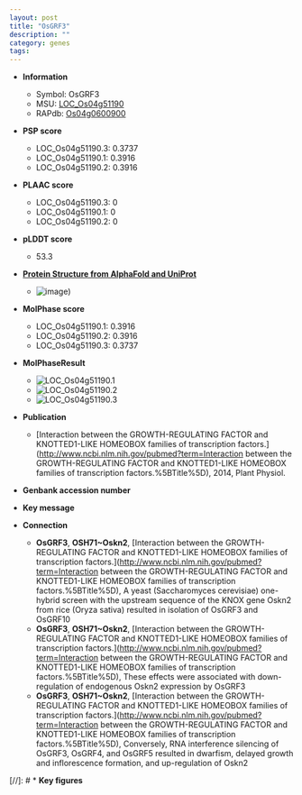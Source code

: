 ```yaml
---
layout: post
title: "OsGRF3"
description: ""
category: genes
tags: 
---
```


* **Information**  
    + Symbol: OsGRF3  
    + MSU: [LOC_Os04g51190](http://rice.plantbiology.msu.edu/cgi-bin/ORF_infopage.cgi?orf=LOC_Os04g51190)  
    + RAPdb: [Os04g0600900](http://rapdb.dna.affrc.go.jp/viewer/gbrowse_details/irgsp1?name=Os04g0600900)  

* **PSP score**  
    + LOC_Os04g51190.3: 0.3737 
    + LOC_Os04g51190.1: 0.3916 
    + LOC_Os04g51190.2: 0.3916 

* **PLAAC score**  
    + LOC_Os04g51190.3: 0 
    + LOC_Os04g51190.1: 0 
    + LOC_Os04g51190.2: 0 

* **pLDDT score**
    + 53.3

* **[Protein Structure from AlphaFold and UniProt](https://www.uniprot.org/uniprotkb/Q6AWY6/entry#structure)**
    + ![image](https://ricepsp.github.io/images/Q6/AF-Q6AWY6-F1.png))

* **MolPhase score**
    + LOC_Os04g51190.1: 0.3916
    + LOC_Os04g51190.2: 0.3916
    + LOC_Os04g51190.3: 0.3737

* **MolPhaseResult**
    + ![LOC_Os04g51190.1](https://ricepsp.github.io/pictures/LOC_Os04g/LOC_Os04g51190.1.png)
    + ![LOC_Os04g51190.2](https://ricepsp.github.io/pictures/LOC_Os04g/LOC_Os04g51190.2.png)
    + ![LOC_Os04g51190.3](https://ricepsp.github.io/pictures/LOC_Os04g/LOC_Os04g51190.3.png)

* **Publication**  
    + [Interaction between the GROWTH-REGULATING FACTOR and KNOTTED1-LIKE HOMEOBOX families of transcription factors.](http://www.ncbi.nlm.nih.gov/pubmed?term=Interaction between the GROWTH-REGULATING FACTOR and KNOTTED1-LIKE HOMEOBOX families of transcription factors.%5BTitle%5D), 2014, Plant Physiol.

* **Genbank accession number**  

* **Key message**  

* **Connection**  
    + __OsGRF3__, __OSH71~Oskn2__, [Interaction between the GROWTH-REGULATING FACTOR and KNOTTED1-LIKE HOMEOBOX families of transcription factors.](http://www.ncbi.nlm.nih.gov/pubmed?term=Interaction between the GROWTH-REGULATING FACTOR and KNOTTED1-LIKE HOMEOBOX families of transcription factors.%5BTitle%5D), A yeast (Saccharomyces cerevisiae) one-hybrid screen with the upstream sequence of the KNOX gene Oskn2 from rice (Oryza sativa) resulted in isolation of OsGRF3 and OsGRF10
    + __OsGRF3__, __OSH71~Oskn2__, [Interaction between the GROWTH-REGULATING FACTOR and KNOTTED1-LIKE HOMEOBOX families of transcription factors.](http://www.ncbi.nlm.nih.gov/pubmed?term=Interaction between the GROWTH-REGULATING FACTOR and KNOTTED1-LIKE HOMEOBOX families of transcription factors.%5BTitle%5D), These effects were associated with down-regulation of endogenous Oskn2 expression by OsGRF3
    + __OsGRF3__, __OSH71~Oskn2__, [Interaction between the GROWTH-REGULATING FACTOR and KNOTTED1-LIKE HOMEOBOX families of transcription factors.](http://www.ncbi.nlm.nih.gov/pubmed?term=Interaction between the GROWTH-REGULATING FACTOR and KNOTTED1-LIKE HOMEOBOX families of transcription factors.%5BTitle%5D), Conversely, RNA interference silencing of OsGRF3, OsGRF4, and OsGRF5 resulted in dwarfism, delayed growth and inflorescence formation, and up-regulation of Oskn2

[//]: # * **Key figures**  


